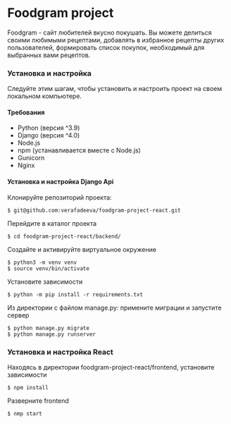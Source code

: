 # Foodgram project

Foodgram - сайт любителей вкусно покушать. Вы можете делиться своими любимыми рецептами, добавлять в избранное рецепты других пользователей, формировать список покупок, необходимый для выбранных вами рецептов.

### Установка и настройка

Следуйте этим шагам, чтобы установить и настроить проект на своем локальном компьютере.

#### Требования

- Python (версия ^3.9)
- Django (версия ^4.0)
- Node.js
- npm (устанавливается вместе с Node.js)
- Gunicorn
- Nginx

#### Установка и настройка Django Api

Клонируйте репозиторий проекта:
```
$ git@github.com:verafadeeva/foodgram-project-react.git
```
Перейдите в каталог проекта
```
$ cd foodgram-project-react/backend/
```
Создайте и активируйте виртуальное окружение
```
$ python3 -m venv venv
$ source venv/bin/activate
```
Установите зависимости
```
$ python -m pip install -r requirements.txt
```
Из директории с файлом manage.py: примените миграции и запустите сервер
```
$ python manage.py migrate
$ python manage.py runserver
```

### Установка и настройка React

Находясь в директории foodgram-project-react/frontend, установите зависимости
```
$ npm install
```
Разверните frontend
```
$ nmp start
```
